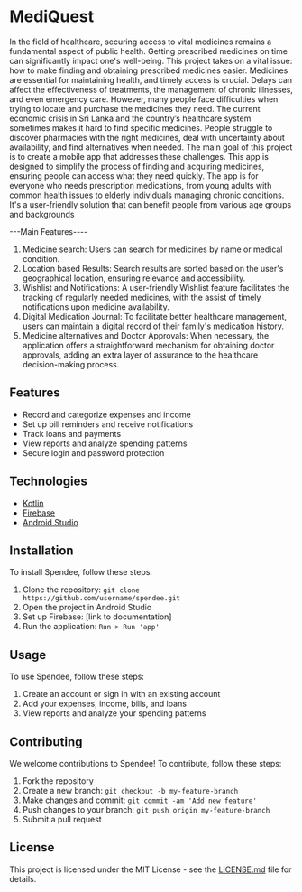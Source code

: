 # MediQuest

In the field of healthcare, securing access to vital medicines remains a fundamental aspect of public health. Getting prescribed medicines on time can significantly impact one's well-being. This project takes on a vital issue: how to make finding and obtaining prescribed medicines easier.
Medicines are essential for maintaining health, and timely access is crucial. Delays can affect the effectiveness of treatments, the management of chronic illnesses, and even emergency care. However, many people face difficulties when trying to locate and purchase the medicines they need. The current economic crisis in Sri Lanka and the country’s healthcare system sometimes makes it hard to find specific medicines. People struggle to discover pharmacies with the right medicines, deal with uncertainty about availability, and find alternatives when needed.
The main goal of this project is to create a mobile app that addresses these challenges. This app is designed to simplify the process of finding and acquiring medicines, ensuring people can access what they need quickly. The app is for everyone who needs prescription medications, from young adults with common health issues to elderly individuals managing chronic conditions. It's a user-friendly solution that can benefit people from various age groups and backgrounds


---Main Features----
1. Medicine search: Users can search for medicines by name or medical condition.
2. Location based Results: Search results are sorted based on the user's geographical location, ensuring relevance and accessibility.
3. Wishlist and Notifications: A user-friendly Wishlist feature facilitates the tracking of regularly needed medicines, with the assist of timely notifications upon medicine availability.
4. Digital Medication Journal: To facilitate better healthcare management, users can maintain a digital record of their family's medication history.
5. Medicine alternatives and Doctor Approvals: When necessary, the application offers a straightforward mechanism for obtaining doctor approvals, adding an extra layer of assurance to the healthcare decision-making process.

## Features

- Record and categorize expenses and income
- Set up bill reminders and receive notifications
- Track loans and payments
- View reports and analyze spending patterns
- Secure login and password protection

## Technologies

- [Kotlin](https://kotlinlang.org/)
- [Firebase](https://firebase.google.com/)
- [Android Studio](https://developer.android.com/studio)

## Installation

To install Spendee, follow these steps:

1. Clone the repository: `git clone https://github.com/username/spendee.git`
2. Open the project in Android Studio
3. Set up Firebase: [link to documentation]
4. Run the application: `Run > Run 'app'`

## Usage

To use Spendee, follow these steps:

1. Create an account or sign in with an existing account
2. Add your expenses, income, bills, and loans
3. View reports and analyze your spending patterns

## Contributing

We welcome contributions to Spendee! To contribute, follow these steps:

1. Fork the repository
2. Create a new branch: `git checkout -b my-feature-branch`
3. Make changes and commit: `git commit -am 'Add new feature'`
4. Push changes to your branch: `git push origin my-feature-branch`
5. Submit a pull request

## License

This project is licensed under the MIT License - see the [LICENSE.md](LICENSE.md) file for details.
